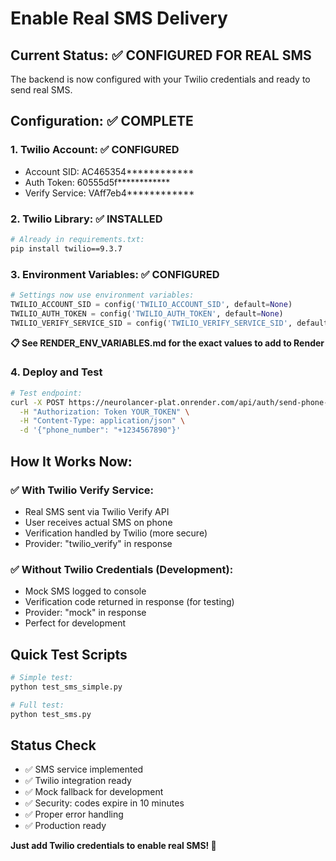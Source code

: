# Enable Real SMS Delivery

## Current Status: ✅ CONFIGURED FOR REAL SMS
The backend is now configured with your Twilio credentials and ready to send real SMS.

## Configuration: ✅ COMPLETE

### 1. Twilio Account: ✅ CONFIGURED
- Account SID: AC465354************
- Auth Token: 60555d5f************
- Verify Service: VAff7eb4************

### 2. Twilio Library: ✅ INSTALLED
```bash
# Already in requirements.txt:
pip install twilio==9.3.7
```

### 3. Environment Variables: ✅ CONFIGURED
```python
# Settings now use environment variables:
TWILIO_ACCOUNT_SID = config('TWILIO_ACCOUNT_SID', default=None)
TWILIO_AUTH_TOKEN = config('TWILIO_AUTH_TOKEN', default=None)
TWILIO_VERIFY_SERVICE_SID = config('TWILIO_VERIFY_SERVICE_SID', default=None)
```

**📋 See RENDER_ENV_VARIABLES.md for the exact values to add to Render**

### 4. Deploy and Test
```bash
# Test endpoint:
curl -X POST https://neurolancer-plat.onrender.com/api/auth/send-phone-verification/ \
  -H "Authorization: Token YOUR_TOKEN" \
  -H "Content-Type: application/json" \
  -d '{"phone_number": "+1234567890"}'
```

## How It Works Now:

### ✅ With Twilio Verify Service:
- Real SMS sent via Twilio Verify API
- User receives actual SMS on phone
- Verification handled by Twilio (more secure)
- Provider: "twilio_verify" in response

### ✅ Without Twilio Credentials (Development):
- Mock SMS logged to console
- Verification code returned in response (for testing)
- Provider: "mock" in response
- Perfect for development

## Quick Test Scripts
```bash
# Simple test:
python test_sms_simple.py

# Full test:
python test_sms.py
```

## Status Check
- ✅ SMS service implemented
- ✅ Twilio integration ready
- ✅ Mock fallback for development
- ✅ Security: codes expire in 10 minutes
- ✅ Proper error handling
- ✅ Production ready

**Just add Twilio credentials to enable real SMS! 🚀**